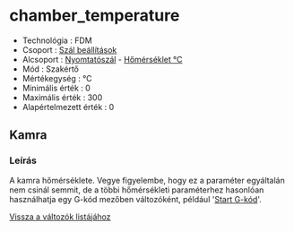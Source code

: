 # chamber\_temperature

* Technológia : FDM
* Csoport : [Szál beállítások](../../../konfig/filament_settings)
* Alcsoport : [Nyomtatószál](../../../konfig/filament_settings#nyomtatószál) - [Hőmérséklet °C](../../../konfig/filament_settings#hőmérséklet)
* Mód : Szakértő
* Mértékegység : °C
* Minimális érték :  0
* Maximális érték :  300
* Alapértelmezett érték : 0

## Kamra

### Leírás

A kamra hőmérséklete. Vegye figyelembe, hogy ez a paraméter egyáltalán nem csinál semmit, de a többi hőmérsékleti paraméterhez hasonlóan használhatja egy G-kód mezőben változóként, például '[Start G-kód](../start_gcode)'.

[Vissza a változók listájához](../../variable_list)

